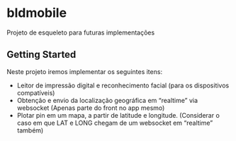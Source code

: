 # bldmobile
Projeto de esqueleto para futuras implementações

## Getting Started

Neste projeto iremos implementar os seguintes itens:
- Leitor de impressão digital e reconhecimento facial (para os dispositivos compatíveis)
- Obtenção e envio da localização geográfica em “realtime” via websocket (Apenas parte do front no app mesmo)
- Plotar pin em um mapa, a partir de latitude e longitude. (Considerar o caso em que LAT e LONG chegam de um websocket em “realtime” também)